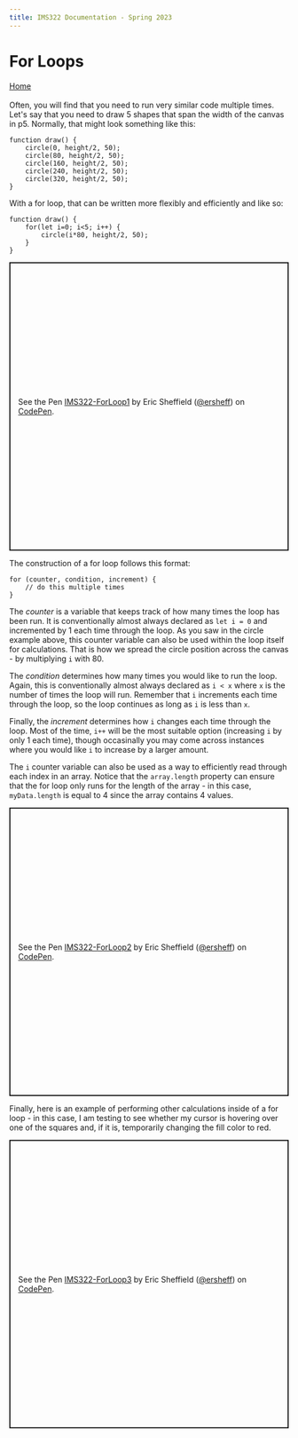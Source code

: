```yaml
---
title: IMS322 Documentation - Spring 2023
---
```


# For Loops

[Home](index)
<br><br>
Often, you will find that you need to run very similar code multiple times. Let's say that you need to draw 5 shapes that span the width of the canvas in p5. Normally, that might look something like this:
```
function draw() {
	circle(0, height/2, 50);
	circle(80, height/2, 50);
	circle(160, height/2, 50);
	circle(240, height/2, 50);
	circle(320, height/2, 50);
}
```
With a for loop, that can be written more flexibly and efficiently and like so:
```
function draw() {
	for(let i=0; i<5; i++) {
		circle(i*80, height/2, 50);
	}
}
```
<p class="codepen" data-height="520" data-default-tab="js,result" data-slug-hash="QWVrpOy" data-editable="true" data-user="ersheff" style="height: 520px; box-sizing: border-box; display: flex; align-items: center; justify-content: center; border: 2px solid; margin: 1em 0; padding: 1em;">
  <span>See the Pen <a href="https://codepen.io/ersheff/pen/QWVrpOy">
  IMS322-ForLoop1</a> by Eric Sheffield (<a href="https://codepen.io/ersheff">@ersheff</a>)
  on <a href="https://codepen.io">CodePen</a>.</span>
</p>

The construction of a for loop follows this format:
```
for (counter, condition, increment) {
	// do this multiple times
}
```

The *counter* is a variable that keeps track of how many times the loop has been run. It is conventionally almost always declared as `let i = 0` and incremented by 1 each time through the loop. As you saw in the circle example above, this counter variable can also be used within the loop itself for calculations. That is how we spread the circle position across the canvas - by multiplying `i` with 80.

The *condition* determines how many times you would like to run the loop. Again, this is conventionally almost always declared as `i < x` where `x` is the number of times the loop will run. Remember that `i` increments each time through the loop, so the loop continues as long as `i` is less than `x`.

Finally, the *increment* determines how `i` changes each time through the loop. Most of the time, `i++` will be the most suitable option (increasing `i` by only 1 each time), though occasinally you may come across instances where you would like `i` to increase by a larger amount.

The `i` counter variable can also be used as a way to efficiently read through each index in an array. Notice that the `array.length` property can ensure that the for loop only runs for the length of the array - in this case, `myData.length` is equal to 4 since the array contains 4 values.
<p class="codepen" data-height="520" data-default-tab="js,result" data-slug-hash="qBMYrMy" data-editable="true" data-user="ersheff" style="height: 520px; box-sizing: border-box; display: flex; align-items: center; justify-content: center; border: 2px solid; margin: 1em 0; padding: 1em;">
  <span>See the Pen <a href="https://codepen.io/ersheff/pen/qBMYrMy">
  IMS322-ForLoop2</a> by Eric Sheffield (<a href="https://codepen.io/ersheff">@ersheff</a>)
  on <a href="https://codepen.io">CodePen</a>.</span>
</p>

Finally, here is an example of performing other calculations inside of a for loop - in this case, I am testing to see whether my cursor is hovering over one of the squares and, if it is, temporarily changing the fill color to red.
<p class="codepen" data-height="520" data-default-tab="js,result" data-slug-hash="BaOxWbo" data-editable="true" data-user="ersheff" style="height: 520px; box-sizing: border-box; display: flex; align-items: center; justify-content: center; border: 2px solid; margin: 1em 0; padding: 1em;">
  <span>See the Pen <a href="https://codepen.io/ersheff/pen/BaOxWbo">
  IMS322-ForLoop3</a> by Eric Sheffield (<a href="https://codepen.io/ersheff">@ersheff</a>)
  on <a href="https://codepen.io">CodePen</a>.</span>
</p>
<script async src="https://cpwebassets.codepen.io/assets/embed/ei.js"></script>

